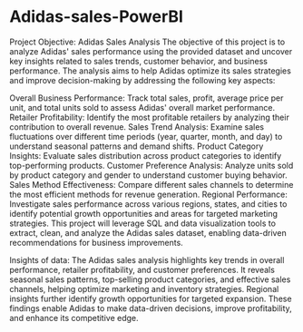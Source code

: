 # Adidas-sales-PowerBI
Project Objective: Adidas Sales Analysis
The objective of this project is to analyze Adidas' sales performance using the provided dataset and uncover key insights related to sales trends, customer behavior, and business performance. The analysis aims to help Adidas optimize its sales strategies and improve decision-making by addressing the following key aspects:

Overall Business Performance: Track total sales, profit, average price per unit, and total units sold to assess Adidas' overall market performance.
Retailer Profitability: Identify the most profitable retailers by analyzing their contribution to overall revenue.
Sales Trend Analysis: Examine sales fluctuations over different time periods (year, quarter, month, and day) to understand seasonal patterns and demand shifts.
Product Category Insights: Evaluate sales distribution across product categories to identify top-performing products.
Customer Preference Analysis: Analyze units sold by product category and gender to understand customer buying behavior.
Sales Method Effectiveness: Compare different sales channels to determine the most efficient methods for revenue generation.
Regional Performance: Investigate sales performance across various regions, states, and cities to identify potential growth opportunities and areas for targeted marketing strategies.
This project will leverage SQL and data visualization tools to extract, clean, and analyze the Adidas sales dataset, enabling data-driven recommendations for business improvements.

Insights of data: 
The Adidas sales analysis highlights key trends in overall performance, retailer profitability, and customer preferences. It reveals seasonal sales patterns, top-selling product categories, and effective sales channels, helping optimize marketing and inventory strategies. Regional insights further identify growth opportunities for targeted expansion. These findings enable Adidas to make data-driven decisions, improve profitability, and enhance its competitive edge.








